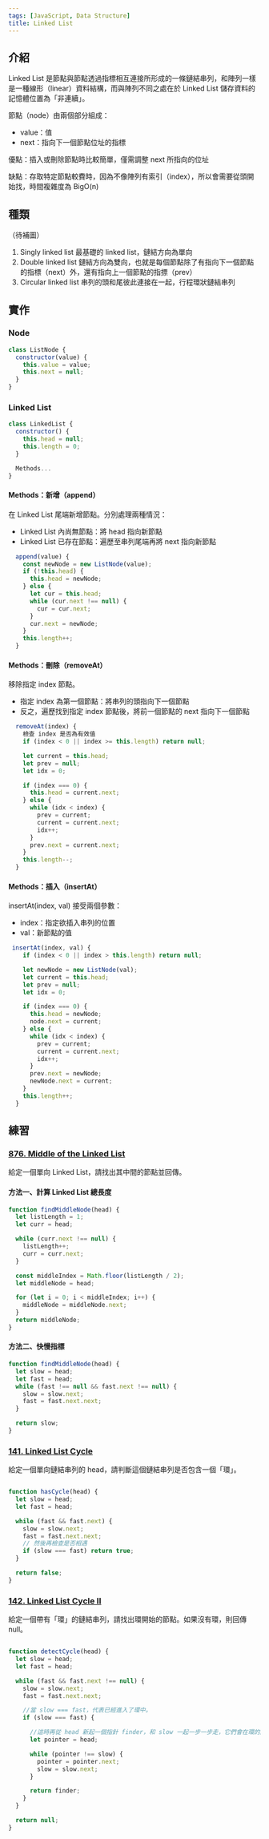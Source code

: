 ```yaml
---
tags: [JavaScript, Data Structure]
title: Linked List
---
```


## 介紹

Linked List 是節點與節點透過指標相互連接所形成的一條鏈結串列，和陣列一樣是一種線形（linear）資料結構，而與陣列不同之處在於 Linked List 儲存資料的記憶體位置為「非連續」。

節點（node）由兩個部分組成：

- value：值
- next：指向下一個節點位址的指標

優點：插入或刪除節點時比較簡單，僅需調整 next 所指向的位址

缺點：存取特定節點較費時，因為不像陣列有索引（index），所以會需要從頭開始找，時間複雜度為 BigO(n)

## 種類

（待補圖）

1. Singly linked list
   最基礎的 linked list，鏈結方向為單向
2. Double linked list
   鏈結方向為雙向，也就是每個節點除了有指向下一個節點的指標（next）外，還有指向上一個節點的指摽（prev）
3. Circular linked list
   串列的頭和尾彼此連接在一起，行程環狀鏈結串列

## 實作

### Node

```js
class ListNode {
  constructor(value) {
    this.value = value;
    this.next = null;
  }
}
```

### Linked List

```js
class LinkedList {
  constructor() {
    this.head = null;
    this.length = 0;
  }

  Methods...
}
```

#### Methods：新增（append）

在 Linked List 尾端新增節點。分別處理兩種情況：

- Linked List 內尚無節點：將 head 指向新節點
- Linked List 已存在節點：遍歷至串列尾端再將 next 指向新節點

```js
  append(value) {
    const newNode = new ListNode(value);
    if (!this.head) {
      this.head = newNode;
    } else {
      let cur = this.head;
      while (cur.next !== null) {
        cur = cur.next;
      }
      cur.next = newNode;
    }
    this.length++;
  }
```

#### Methods：刪除（removeAt）

移除指定 index 節點。

- 指定 index 為第一個節點：將串列的頭指向下一個節點
- 反之，遍歷找到指定 index 節點後，將前一個節點的 next 指向下一個節點

```js
  removeAt(index) {
    檢查 index 是否為有效值
    if (index < 0 || index >= this.length) return null;

    let current = this.head;
    let prev = null;
    let idx = 0;

    if (index === 0) {
      this.head = current.next;
    } else {
      while (idx < index) {
        prev = current;
        current = current.next;
        idx++;
      }
      prev.next = current.next;
    }
    this.length--;
  }
```

#### Methods：插入（insertAt）

insertAt(index, val) 接受兩個參數：

- index：指定欲插入串列的位置
- val：新節點的值

```js
 insertAt(index, val) {
    if (index < 0 || index > this.length) return null;

    let newNode = new ListNode(val);
    let current = this.head;
    let prev = null;
    let idx = 0;

    if (index === 0) {
      this.head = newNode;
      node.next = current;
    } else {
      while (idx < index) {
        prev = current;
        current = current.next;
        idx++;
      }
      prev.next = newNode;
      newNode.next = current;
    }
    this.length++;
  }
```

## 練習

### [876. Middle of the Linked List](https:leetcode.com/problems/middle-of-the-linked-list/description/)
給定一個單向 Linked List，請找出其中間的節點並回傳。

#### 方法一、計算 Linked List 總長度

```js
function findMiddleNode(head) {
  let listLength = 1;
  let curr = head;

  while (curr.next !== null) {
    listLength++;
    curr = curr.next;
  }

  const middleIndex = Math.floor(listLength / 2);
  let middleNode = head;

  for (let i = 0; i < middleIndex; i++) {
    middleNode = middleNode.next;
  }
  return middleNode;
}
```

#### 方法二、快慢指標

```js
function findMiddleNode(head) {
  let slow = head;
  let fast = head;
  while (fast !== null && fast.next !== null) {
    slow = slow.next;
    fast = fast.next.next;
  }

  return slow;
}
```

### [141. Linked List Cycle](https://leetcode.com/problems/linked-list-cycle/description/)

給定一個單向鏈結串列的 head，請判斷這個鏈結串列是否包含一個「環」。

```js

function hasCycle(head) {
  let slow = head;
  let fast = head;

  while (fast && fast.next) {
    slow = slow.next;
    fast = fast.next.next;
    // 然後再檢查是否相遇
    if (slow === fast) return true;
  }

  return false;
}

```
### [142. Linked List Cycle II](https://leetcode.com/problems/linked-list-cycle-ii/description/)
給定一個帶有「環」的鏈結串列，請找出環開始的節點。如果沒有環，則回傳 null。

```js

function detectCycle(head) {
  let slow = head;
  let fast = head;

  while (fast && fast.next !== null) {
    slow = slow.next;
    fast = fast.next.next;

    //當 slow === fast，代表已經進入了環中。
    if (slow === fast) {

      //這時再從 head 新起一個指針 finder，和 slow 一起一步一步走，它們會在環的起點相遇。
      let pointer = head;

      while (pointer !== slow) {
        pointer = pointer.next;
        slow = slow.next;
      }

      return finder;
    }
  }

  return null;
}

```